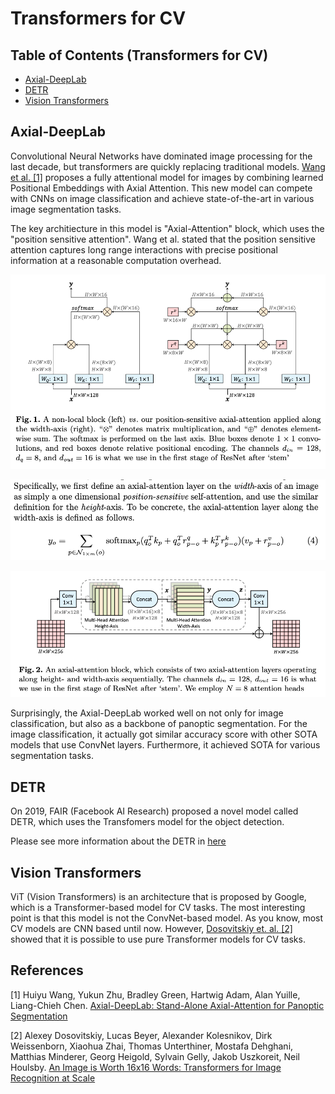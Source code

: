 # Transformers for CV

## Table of Contents (Transformers for CV)

- [Axial-DeepLab](#axial-deepLab)
- [DETR](#detr)
- [Vision Transformers](#vision-transformers)

## Axial-DeepLab

Convolutional Neural Networks have dominated image processing for the last decade, but transformers are quickly replacing traditional models. [Wang et al. [1]](https://arxiv.org/abs/2003.07853) proposes a fully attentional model for images by combining learned Positional Embeddings with Axial Attention. This new model can compete with CNNs on image classification and achieve state-of-the-art in various image segmentation tasks.

The key architiecture in this model is "Axial-Attention" block, which uses the "position sensitive attention". Wang et al. stated that the position sensitive attention  captures long range interactions with precise positional information at a reasonable computation overhead.

![Axial-Deeplab 1](./imgs/axial-deeplab1.png)

![Axial-Deeplab 2](./imgs/axial-deeplab2.png)

![Axial-Deeplab 3](./imgs/axial-deeplab3.png)

Surprisingly, the Axial-DeepLab worked well on not only for image classification, but also as a backbone of panoptic segmentation. For the image classification, it actually got similar accuracy score with other SOTA models that use ConvNet layers. Furthermore, it achieved SOTA for various segmentation tasks.

## DETR

On 2019, FAIR (Facebook AI Research) proposed a novel model called DETR, which uses the Transfomers model for the object detection.

Please see more information about the DETR in [here](../ObjectDetection/DETR)

## Vision Transformers

ViT (Vision Transformers) is an architecture that is proposed by Google, which is a Transformer-based model for CV tasks.
The most interesting point is that this model is not the ConvNet-based model. As you know, most CV models are CNN based until now.
However, [Dosovitskiy et. al. [2]](https://arxiv.org/abs/2010.11929) showed that it is possible to use pure Transformer models for CV tasks.

## References

[1] Huiyu Wang, Yukun Zhu, Bradley Green, Hartwig Adam, Alan Yuille, Liang-Chieh Chen. [Axial-DeepLab: Stand-Alone Axial-Attention for Panoptic Segmentation](https://arxiv.org/abs/2003.07853)

[2] Alexey Dosovitskiy, Lucas Beyer, Alexander Kolesnikov, Dirk Weissenborn, Xiaohua Zhai, Thomas Unterthiner, Mostafa Dehghani, Matthias Minderer, Georg Heigold, Sylvain Gelly, Jakob Uszkoreit, Neil Houlsby. [An Image is Worth 16x16 Words: Transformers for Image Recognition at Scale](https://arxiv.org/abs/2010.11929)
